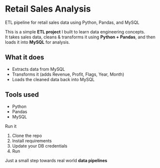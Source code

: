 # Retail Sales Analysis
ETL pipeline for retail sales data using Python, Pandas, and MySQL  

This is a simple **ETL project** I built to learn data engineering concepts.  
It takes sales data, cleans & transforms it using **Python + Pandas**, and then loads it into **MySQL** for analysis.  

## What it does
- Extracts data from MySQL  
- Transforms it (adds Revenue, Profit, Flags, Year, Month)  
- Loads the cleaned data back into MySQL

## Tools used
- Python  
- Pandas  
- MySQL  

Run it
1. Clone the repo  
2. Install requirements
3. Update your DB credentials
4. Run

Just a small step towards real world **data pipelines**
